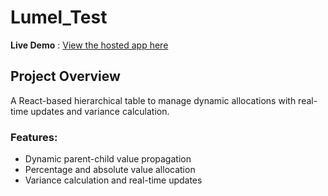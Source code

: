 # Lumel_Test
**Live Demo** : [View the hosted app here](https://athulsree4232.github.io/Lumel_Test)

## Project Overview
A React-based hierarchical table to manage dynamic allocations with real-time updates and variance calculation.

### Features:
- Dynamic parent-child value propagation
- Percentage and absolute value allocation
- Variance calculation and real-time updates


